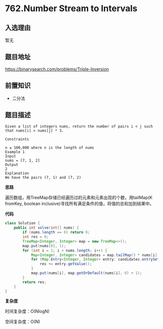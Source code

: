 # 762.Number Stream to Intervals

## 入选理由

暂无

## 题目地址

https://binarysearch.com/problems/Triple-Inversion

## 前置知识

- 二分法

## 题目描述

```
Given a list of integers nums, return the number of pairs i < j such that nums[i] > nums[j] * 3.

Constraints

n ≤ 100,000 where n is the length of nums
Example 1
Input
nums = [7, 1, 2]
Output
2
Explanation
We have the pairs (7, 1) and (7, 2)
```

**思路**

遍历数组，用TreeMap存储已经遍历过的元素和元素出现的个数，用tailMap(K fromKey, boolean inclusive)寻找所有满足条件的值，将值的总和加到结果中。

**代码**

```java
class Solution {
    public int solve(int[] nums) {
        if (nums.length == 0) return 0;
        int res = 0;
        TreeMap<Integer, Integer> map = new TreeMap<>();
        map.put(nums[0], 1);
        for (int i = 1; i < nums.length; i++) {
            Map<Integer, Integer> candidates = map.tailMap(3 * nums[i], false);
            for (Map.Entry<Integer, Integer> entry: candidates.entrySet()) {
                res += entry.getValue();
            }
            map.put(nums[i], map.getOrDefault(nums[i], 0) + 1);
        }
        return res;        
    }
}
```

**复杂度**

时间复杂度：O(NlogN)

空间复杂度：O(N)